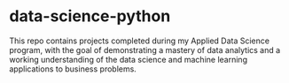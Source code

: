 # data-science-python
This repo contains projects completed during my Applied Data Science program, with the goal of demonstrating a mastery of data analytics and a working understanding of the data science and machine learning applications to business problems.
